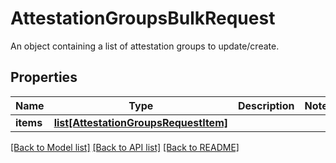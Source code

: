 # AttestationGroupsBulkRequest

An object containing a list of attestation groups to update/create.
## Properties
Name | Type | Description | Notes
------------ | ------------- | ------------- | -------------
**items** | [**list[AttestationGroupsRequestItem]**](AttestationGroupsRequestItem.md) |  | 

[[Back to Model list]](../README.md#documentation-for-models) [[Back to API list]](../README.md#documentation-for-api-endpoints) [[Back to README]](../README.md)



